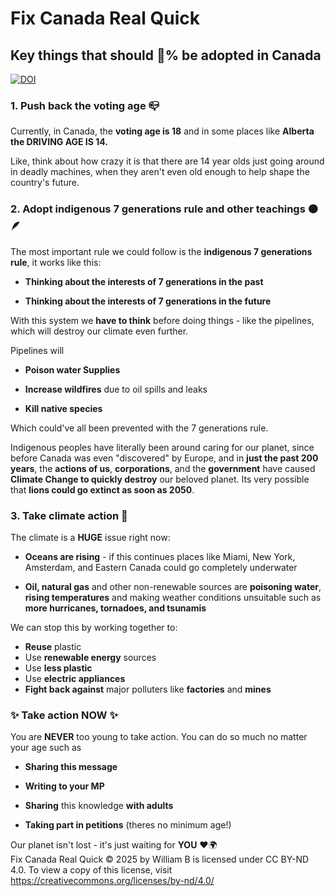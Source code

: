 # Fix Canada Real Quick
## Key things that should 💯% be adopted in Canada
[![DOI](https://zenodo.org/badge/963704793.svg)](https://doi.org/10.5281/zenodo.15186792)
### 1. Push back the voting age 📪

Currently, in Canada, the **voting age is 18** and in some places like **Alberta the DRIVING AGE IS 14.**

Like, think about how crazy it is that there are 14 year olds just going around in deadly machines, when they aren't even old enough to help shape the country's future.

### 2. Adopt indigenous 7 generations rule and other teachings 🟠🪶

The most important rule we could follow is the **indigenous 7 generations rule**, it works like this:

- **Thinking about the interests of 7 generations in the past**

- **Thinking about the interests of 7 generations in the future**

With this system we **have to think** before doing things - like the pipelines, which will destroy our climate even further.

Pipelines will

- **Poison water Supplies**

- **Increase wildfires** due to oil spills and leaks

- **Kill native species**

Which could've all been prevented with the 7 generations rule.

Indigenous peoples have literally been around caring for our planet, since before Canada was even "discovered" by Europe, and in **just the past 200 years**, the **actions of us**, **corporations**, and the **government** have caused **Climate Change to quickly destroy** our beloved planet. Its very possible that **lions could go extinct as soon as 2050**.

### 3. Take climate action 🌊

The climate is a **HUGE** issue right now:

- **Oceans are rising** - if this continues places like Miami, New York, Amsterdam, and Eastern Canada could go completely underwater

- **Oil, natural gas** and other non-renewable sources are **poisoning water**, **rising temperatures** and making weather conditions unsuitable such as **more hurricanes, tornadoes, and tsunamis**

We can stop this by working together to:
- **Reuse** plastic
- Use **renewable energy** sources
- Use **less plastic**
- Use **electric appliances**
- **Fight back against** major polluters like **factories** and **mines**

### ✨ Take action NOW ✨

You are **NEVER** too young to take action. You can do so much no matter your age such as

- **Sharing this message**

- **Writing to your MP**

- **Sharing** this knowledge **with adults**

- **Taking part in petitions** (theres no minimum age!)

Our planet isn't lost - it's just waiting for **YOU** ❤️🌍  
Fix Canada Real Quick © 2025 by William B is licensed under CC BY-ND 4.0. To view a copy of this license, visit https://creativecommons.org/licenses/by-nd/4.0/
